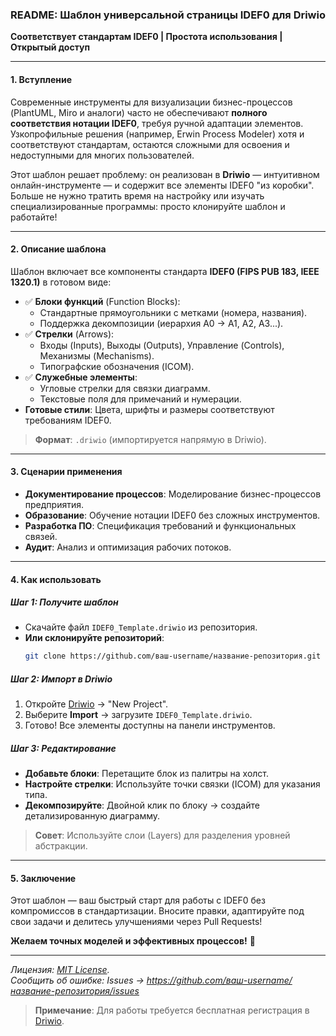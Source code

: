 ### README: Шаблон универсальной страницы IDEF0 для Driwio  
**Соответствует стандартам IDEF0 | Простота использования | Открытый доступ**  

---

#### 1. **Вступление**  
Современные инструменты для визуализации бизнес-процессов (PlantUML, Miro и аналоги) часто не обеспечивают **полного соответствия нотации IDEF0**, требуя ручной адаптации элементов. Узкопрофильные решения (например, Erwin Process Modeler) хотя и соответствуют стандартам, остаются сложными для освоения и недоступными для многих пользователей.  

Этот шаблон решает проблему: он реализован в **Driwio** — интуитивном онлайн-инструменте — и содержит все элементы IDEF0 "из коробки". Больше не нужно тратить время на настройку или изучать специализированные программы: просто клонируйте шаблон и работайте!  

---

#### 2. **Описание шаблона**  
Шаблон включает все компоненты стандарта **IDEF0 (FIPS PUB 183, IEEE 1320.1)** в готовом виде:  
- ✅ **Блоки функций** (Function Blocks):  
  - Стандартные прямоугольники с метками (номера, названия).  
  - Поддержка декомпозиции (иерархия A0 → A1, A2, A3...).  
- ✅ **Стрелки** (Arrows):  
  - Входы (Inputs), Выходы (Outputs), Управление (Controls), Механизмы (Mechanisms).  
  - Типографские обозначения (ICOM).  
- ✅ **Служебные элементы**:  
  - Угловые стрелки для связки диаграмм.  
  - Текстовые поля для примечаний и нумерации.  
- **Готовые стили**: Цвета, шрифты и размеры соответствуют требованиям IDEF0.  

> **Формат**: `.driwio` (импортируется напрямую в Driwio).  

---

#### 3. **Сценарии применения**  
- **Документирование процессов**: Моделирование бизнес-процессов предприятия.  
- **Образование**: Обучение нотации IDEF0 без сложных инструментов.  
- **Разработка ПО**: Спецификация требований и функциональных связей.  
- **Аудит**: Анализ и оптимизация рабочих потоков.  

---

#### 4. **Как использовать**  
##### Шаг 1: Получите шаблон  
- Скачайте файл `IDEF0_Template.driwio` из репозитория.  
- **Или склонируйте репозиторий**:  
  ```bash
  git clone https://github.com/ваш-username/название-репозитория.git
  ```

##### Шаг 2: Импорт в Driwio  
1. Откройте [Driwio](https://driwio.com/) → "New Project".  
2. Выберите **Import** → загрузите `IDEF0_Template.driwio`.  
3. Готово! Все элементы доступны на панели инструментов.  

##### Шаг 3: Редактирование  
- **Добавьте блоки**: Перетащите блок из палитры на холст.  
- **Настройте стрелки**: Используйте точки связки (ICOM) для указания типа.  
- **Декомпозируйте**: Двойной клик по блоку → создайте детализированную диаграмму.  

> **Совет**: Используйте слои (Layers) для разделения уровней абстракции.  

---

#### 5. **Заключение**  
Этот шаблон — ваш быстрый старт для работы с IDEF0 без компромиссов в стандартизации. Вносите правки, адаптируйте под свои задачи и делитесь улучшениями через Pull Requests!  

**Желаем точных моделей и эффективных процессов!** 🚀  

---  
*Лицензия: [MIT License](https://opensource.org/licenses/MIT).*  
*Сообщить об ошибке: Issues → https://github.com/ваш-username/название-репозитория/issues*  

> **Примечание**: Для работы требуется бесплатная регистрация в [Driwio](https://driwio.com/).
